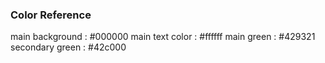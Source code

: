 

### Color Reference

main background : #000000
main text color : #ffffff
main green : #429321
secondary green : #42c000